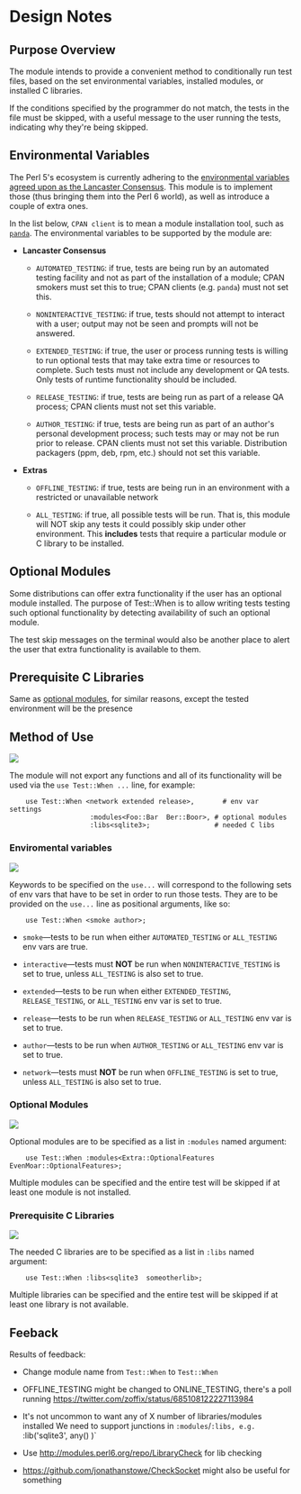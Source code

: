 # Design Notes

## Purpose Overview

The module intends to provide a convenient method to conditionally run test
files, based on the set environmental variables, installed modules, or
installed C libraries.

If the conditions specified by the programmer do not match, the
tests in the file must be skipped, with a useful message to the user running
the tests, indicating why they're being skipped.

## Environmental Variables

The Perl 5's ecosystem is currently adhering to the
[environmental variables agreed upon as the Lancaster Consensus](https://github.com/Perl-Toolchain-Gang/toolchain-site/blob/master/lancaster-consensus.md#environment-variables-for-testing-contexts). This module is to implement
those (thus bringing them into the Perl 6 world), as well as introduce
a couple of extra ones.

In the list below, `CPAN client` is to mean a module installation tool,
such as [`panda`](https://github.com/tadzik/panda/). The environmental variables
to be supported by the module are:

* **Lancaster Consensus**

    * `AUTOMATED_TESTING`: if true, tests are being run by an automated testing facility and not as part of the installation of a module; CPAN smokers must set this to true; CPAN clients (e.g. `panda`) must not set this.

    * `NONINTERACTIVE_TESTING`: if true, tests should not attempt to interact with a user; output may not be seen and prompts will not be answered.

    * `EXTENDED_TESTING`: if true, the user or process running tests is willing to run optional tests that may take extra time or resources to complete. Such tests must not include any development or QA tests. Only tests of runtime functionality should be included.

    * `RELEASE_TESTING`: if true, tests are being run as part of a release QA process; CPAN clients must not set this variable.

    * `AUTHOR_TESTING`: if true, tests are being run as part of an author's personal development process; such tests may or may not be run prior to release. CPAN clients must not set this variable. Distribution packagers (ppm, deb, rpm, etc.) should not set this variable.

* **Extras**

    * `OFFLINE_TESTING`: if true, tests are being run in an environment with a
    restricted or unavailable network

    * `ALL_TESTING`: if true, all possible tests will be run. That is, this
    module will NOT skip any tests it could possibly skip under other
    environment. This **includes** tests that require a particular module
    or C library to be installed.

## Optional Modules

Some distributions can offer extra functionality if the user has an optional
module installed. The purpose of Test::When is to allow writing tests testing
such optional functionality by detecting availability of such an optional
module.

The test skip messages on the terminal would also be another place to alert
the user that extra functionality is available to them.

## Prerequisite C Libraries

Same as [optional modules](#optional-modules), for similar reasons, except
the tested environment will be the presence

## Method of Use

![][spec-none]

The module will not export any functions and all of its functionality
will be used via the `use Test::When ...` line, for example:

```perl6
    use Test::When <network extended release>,       # env var settings
                    :modules<Foo::Bar  Ber::Boor>, # optional modules
                    :libs<sqlite3>;                # needed C libs
```

### Enviromental variables

![][spec-none]

Keywords to be specified on the `use...` will correspond to the following
sets of env vars that have to be set in order to run those tests. They
are to be provided on the `use...` line as positional arguments, like so:

```perl6
    use Test::When <smoke author>;
```

* `smoke`—tests to be run when either `AUTOMATED_TESTING` or
    `ALL_TESTING` env vars are true.

* `interactive`—tests must **NOT** be run when `NONINTERACTIVE_TESTING`
    is set to true, unless `ALL_TESTING` is also set to true.

* `extended`—tests to be run when either `EXTENDED_TESTING`,
    `RELEASE_TESTING`, or `ALL_TESTING` env var is set to true.

* `release`—tests to be run when `RELEASE_TESTING` or `ALL_TESTING` env var
    is set to true.

* `author`—tests to be run when `AUTHOR_TESTING` or `ALL_TESTING` env var is
    set to true.

* `network`—tests must **NOT** be run when `OFFLINE_TESTING` is set to true,
    unless `ALL_TESTING` is also set to true.

### Optional Modules

![][spec-none]

Optional modules are to be specified as a list in `:modules` named argument:

```perl6
    use Test::When :modules<Extra::OptionalFeatures EvenMoar::OptionalFeatures>;
```

Multiple modules can be specified and the entire test will be skipped if at
least one module is not installed.

### Prerequisite C Libraries

![][spec-none]

The needed C libraries are to be specified as a list in `:libs` named argument:

```perl6
    use Test::When :libs<sqlite3  someotherlib>;
```

Multiple libraries can be specified and the entire test will be skipped if at
least one library is not available.

[spec-none]: _chromatin/spec-none.png
[spec-partial]: _chromatin/spec-partial.png
[spec-full]: _chromatin/spec-full.png


## Feeback

Results of feedback:

* Change module name from `Test::When` to `Test::When`
* OFFLINE_TESTING might be changed to ONLINE_TESTING, there's a poll running
    https://twitter.com/zoffix/status/685108122227113984
* It's not uncommon to want any of X number of libraries/modules installed
    We need to support junctions in `:modules`/`:libs, e.g.
    `:lib('sqlite3', any(<foo bar ber>) )`

* Use http://modules.perl6.org/repo/LibraryCheck for lib checking
* https://github.com/jonathanstowe/CheckSocket might also be useful for
something